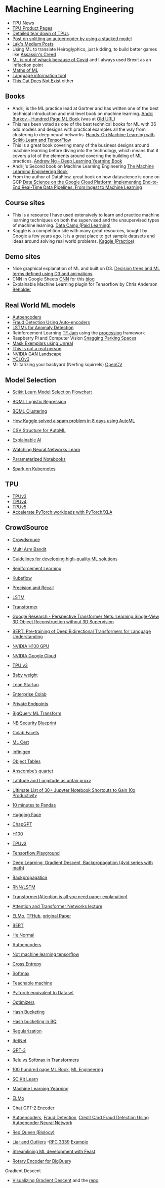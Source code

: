 # Machine Learning Engineering

- [TPU News](https://venturebeat.com/2019/05/07/google-cloud-makes-1000-tpu-chip-pods-available-in-public-beta/)
- [TPU Product Pages](https://cloud.google.com/tpu)
- [Detailed tear down of TPUs](https://www.nextplatform.com/2018/05/10/tearing-apart-googles-tpu-3-0-ai-coprocessor/)
- [Post on splitting an autoencoder by using a stacked model](https://stackoverflow.com/questions/48603328/how-do-i-split-an-convolutional-autoencoder)
- [Lak's Medium Posts](https://medium.com/@lakshmanok)
- Using ML to translate Heiroglyphics, just kidding, to build better games like [Assassin's Creed](https://cloud.google.com/customers/ubisoft)
- [ML is out of whack because of Covid](https://www.theregister.com/2020/06/23/covid19_pandemic_means_data_from/) and I always used Brexit as an inflection point
- [Maths of ML](https://towardsdatascience.com/the-roadmap-of-mathematics-for-deep-learning-357b3db8569b)
- [Language information tool](https://syncedreview.com/2020/08/17/google-introduces-nlp-model-understanding-tool/)
- [This Cat Does Not Exist](https://thiscatdoesnotexist.com/) either 

## Books

- Andrij is the ML practice lead at Gartner and has written one of the best technical introduction and mid level book on machine learning. [Andrij Burkov - Hundred Page ML Book](http://themlbook.com/)
(was at [Old URL](http://www.mlyearning.org/))
- This has been voted as one of the best technical books for ML with 36 odd models and designs with practical examples all the way from clustering to deep neural networks. [Hands-On Machine Learning with Scikit-Learn and TensorFlow](http://shop.oreilly.com/product/0636920052289.do)
- This is a great book covering many of the business designs around machine learning before diving into the technology, which means that it covers a lot of the elements around covering the building of ML practices. [Andrew Ng - Deep Learning Yearning Book](https://www.deeplearning.ai/machine-learning-yearning/)
- Andrij's Second book on Machine Learning Engineering [The Machine Learning Engineering Book](http://www.mlebook.com/wiki/doku.php)
- From the author of DataFlow, great book on how datascience is done on GCP [Data Science on the Google Cloud Platform: Implementing End-to-End Real-Time Data Pipelines: From Ingest to Machine Learning](http://shop.oreilly.com/product/0636920057628.do)

## Course sites

- This is a resource I have used extensively to learn and practice machine learning techniques on both the supervised and the unsupervised types of machine learning. [Data Camp (Paid Learning)](https://www.datacamp.com/home)
- Kaggle is a competition site with many great resources, bought by Google a few years ago. It is a great place to get sample datasets and ideas around solving real world problems. [Kaggle (Practice)](https://www.kaggle.com/)

## Demo sites

- Nice graphical explanation of ML and built on D3. [Decision trees and ML terms defined using D3 and animations](http://www.r2d3.us/visual-intro-to-machine-learning-part-1/)
- CNN in Google Sheets [CNN](https://docs.google.com/spreadsheets/d/1SwfVctd4TjdN2S8BL09ktpQN_41sARYzD3NEHyr-8Z0/edit?usp=sharing) for this [blog](https://towardsdatascience.com/building-a-deep-neural-net-in-google-sheets-49cdaf466da0)
- Explainable Machine Learning plugin for Tensorflow by Chris Anderson [Beholder](https://github.com/chrisranderson/beholder)

## Real World ML models

- [Autoencoders](https://www.datacamp.com/community/tutorials/autoencoder-keras-tutorial)
- [Fraud Detection Using Auto-encoders](https://www.datascience.com/blog/fraud-detection-with-tensorflow)
- [LSTMs for Anomaly Detection](https://medium.com/datadriveninvestor/lstm-neural-networks-for-anomaly-detection-4328cb9b6e27)
- Reinforcement Learning [TF Jam](https://medium.com/tensorflow/tf-jam-shooting-hoops-with-machine-learning-7a96e1236c32) using the [processing](https://processing.org/) framework
- Raspberry Pi and Computer Vision [Snagging Parking Spaces](https://medium.com/@ageitgey/snagging-parking-spaces-with-mask-r-cnn-and-python-955f2231c400)
- [Mask Exemplars using Unreal](https://medium.com/@jeff_97181/generating-image-segmentation-datasets-with-unreal-engine-4-2b5b9f75da34)
- [This is not a real person](https://www.theverge.com/tldr/2019/2/15/18226005/ai-generated-fake-people-portraits-thispersondoesnotexist-stylegan)
- [NVIDIA GAN Landscape](https://blogs.nvidia.com/blog/2021/06/23/studio-canvas-app/)
- [YOLOv3](https://pjreddie.com/darknet/yolo/)
- Militarizing your backyard (Nerfing squirrels) [OpenCV](https://www.youtube.com/watch?v=QPgqfnKG_T4)

## Model Selection

- [Scikit Learn Model Selection Flowchart](https://scikit-learn.org/stable/tutorial/machine_learning_map/index.html)

- [BQML Logistic Regression](https://codelabs.developers.google.com/codelabs/bqml-intro/)
- [BQML Clustering](https://towardsdatascience.com/how-to-use-k-means-clustering-in-bigquery-ml-to-understand-and-describe-your-data-better-c972c6f5733b)
- [How Kaggle solved a spam problem in 8 days using AutoML](https://cloud.google.com/blog/products/ai-machine-learning/how-kaggle-solved-a-spam-problem-using-automl)
- [CSV Structure for AutoML](https://cloud.google.com/vision/automl/docs/prepare#csv)
- [Explainable AI](https://cloud.google.com/explainable-ai)
- [Watching Neural Networks Learn](https://youtu.be/TkwXa7Cvfr8)
- [Parameterized Notebooks](https://github.com/nteract/papermill)
- [Spark on Kubernetes](https://spark.apache.org/docs/latest/running-on-kubernetes.html)

## TPU 
- [TPUv3](https://www.nextplatform.com/2018/05/10/tearing-apart-googles-tpu-3-0-ai-coprocessor/)
- [TPUv4](https://cloud.google.com/blog/topics/systems/tpu-v4-enables-performance-energy-and-co2e-efficiency-gains)
- [TPUv5](
https://cloud.google.com/blog/products/compute/announcing-cloud-tpu-v5e-and-a3-gpus-in-ga)
- [Accelerate PyTorch workloads with PyTorch/XLA](https://www.youtube.com/watch?v=PSpmRtWuMs8)

## CrowdSource
- [Crowdsrouce](https://crowdsource.google.com/)

- [Multi Arm Bandit](https://www.tensorflow.org/agents/tutorials/intro_bandit)
- [Guidelines for developing high-quality ML solutions](https://cloud.google.com/architecture/guidelines-for-developing-high-quality-ml-solutions)
- [Reinforcement Learning](
https://cloud.google.com/blog/topics/developers-practitioners/build-reinforcement-learning-recommendation-application-using-vertex-ai)

- [Kubeflow](https://www.kubeflow.org/)
- [Precision and Recall](https://en.wikipedia.org/wiki/Precision_and_recall)
- [LSTM](https://en.wikipedia.org/wiki/Long_short-term_memory)
- [Transformer](https://en.wikipedia.org/wiki/Transformer_(machine_learning_model))
- [Google Research - Perspective Transformer Nets: Learning Single-View 3D Object Reconstruction without 3D Supervision](https://research.google/pubs/pub45954/)
- [BERT: Pre-training of Deep Bidirectional Transformers for Language Understanding](https://research.google/pubs/pub47751/)
- [NVIDIA H100 GPU ](https://www.nvidia.com/en-gb/data-center/h100/)
- [NVIDIA Google Cloud](https://blogs.nvidia.com/blog/2023/08/29/google-cloud-collaboration/)
- [TPU v3](https://www.nextplatform.com/2018/05/10/tearing-apart-googles-tpu-3-0-ai-coprocessor/)
- [Baby weight](https://www.cloudskillsboost.google/focuses/607?parent=catalog)
- [Lean Startup](https://www.amazon.co.uk/Lean-Startup-Innovation-Successful-Businesses/dp/0670921602)
- [Enterprise Colab](https://cloud.google.com/colab/docs/introduction)
- [Private Endpoints](https://cloud.google.com/vertex-ai/docs/predictions/using-private-endpoints)
- [BigQuery ML Transform](https://cloud.google.com/bigquery/docs/bigqueryml-transform)
- [NB Security Blueprint](https://cloud.google.com/architecture/protecting-confidential-data-in-ai-platform-notebooks)
- [Colab Facets](https://colab.research.google.com/github/PAIR-code/facets/blob/master/colab_facets.ipynb)
- [ML Cert](https://cloud.google.com/learn/certification/machine-learning-engineer)
- [Infinigen](https://www.youtube.com/watch?v=6tgspeI-GHY)
- [Object Tables](https://cloud.google.com/bigquery/docs/object-table-introduction)
- [Anscombe’s quartet](https://en.wikipedia.org/wiki/Anscombe%27s_quartet)
- [Latitude and Longitude as unfair proxy](https://petapixel.com/2016/06/20/drone-photos-show-stark-divide-rich-poor-south-africa/)
- [Ultimate List of 30+ Jupyter Notebook Shortcuts to Gain 10x Productivity](https://noteable.io/blog/jupyter-notebook-shortcuts-boost-productivity/)
- [10 minutes to Pandas](https://pandas.pydata.org/docs/user_guide/10min.html)
- [Hugging Face](https://huggingface.co/)
-  [ChapGPT](https://datascience.stackexchange.com/questions/118273/specifics-about-chatgpts-architecture)
- [H100](https://www.nvidia.com/en-gb/data-center/h100/)
- [TPUv3](https://www.nextplatform.com/2018/05/10/tearing-apart-googles-tpu-3-0-ai-coprocessor/)
- [Tensorflow Playground](https://playground.tensorflow.org/#activation=tanh&batchSize=10&dataset=circle&regDataset=reg-plane&learningRate=0.03&regularizationRate=0&noise=0&networkShape=4,2&seed=0.66553&showTestData=false&discretize=false&percTrainData=50&x=true&y=true&xTimesY=false&xSquared=false&ySquared=false&cosX=false&sinX=false&cosY=false&sinY=false&collectStats=false&problem=classification&initZero=false&hideText=false)
- [Deep Learning, Gradient Descent, Backpropagation (4vid series with math)](https://www.youtube.com/playlist?list=PLZHQObOWTQDNU6R1_67000Dx_ZCJB-3pi)
- [Backpropagation](https://www.youtube.com/watch?v=6BMwisTZFr4)
- [RNN/LSTM](https://www.youtube.com/watch?v=WCUNPb-5EYI)
- [Transformer(Attention is all you need paper explanation)](https://youtu.be/bCz4OMemCcA?si=u3dsJbxgEuHxg5rv)
- [Attention and Transformer Networks lecture](https://youtu.be/OyFJWRnt_AY?si=30WQd-Ho6Vcu-laa)
- [ELMo](https://en.wikipedia.org/wiki/ELMo), [TFHub](https://tfhub.dev/google/elmo/3), [original Paper](https://arxiv.org/pdf/1802.05365.pdf)
- [BERT](https://en.wikipedia.org/wiki/BERT_(language_model))
- [He Normal](https://www.tensorflow.org/api_docs/python/tf/keras/initializers/HeNormal)
- [Autoencoders](https://www.datacamp.com/tutorial/autoencoder-keras-tutorial)
- [Not machine learning tensorflow](https://www.marktechpost.com/2023/09/10/google-ai-introduces-a-new-tensorflow-simulation-framework-that-enables-the-computation-of-fluid-flows-with-tpus/)
- [Cross Entropy](https://machinelearningmastery.com/cross-entropy-for-machine-learning/#:~:text=the%20Same%20Thing-,What%20Is%20Cross%2DEntropy%3F,encode%20and%20transmit%20an%20event.)
- [Softmax](https://www.tensorflow.org/api_docs/python/tf/keras/layers/Softmax)
- [Teachable machine](https://teachablemachine.withgoogle.com/)
- [PyTorch equivalent to Dataset](https://pytorch.org/docs/stable/data.html)
- [Optimizers](https://towardsdatascience.com/a-visual-explanation-of-gradient-descent-methods-momentum-adagrad-rmsprop-adam-f898b102325c)
- [Hash Bucketing](https://medium.com/value-stream-design/introducing-one-of-the-best-hacks-in-machine-learning-the-hashing-trick-bf6a9c8af18f)
- [Hash bucketing in BQ](https://waliding.medium.com/bigquery-any-column-type-partition-be-careful-with-farm-fingerprint-578540a728c2)
- [Regularization](https://towardsdatascience.com/l1-and-l2-regularization-methods-ce25e7fc831c)
- [RetNet](https://arxiv.org/abs/2307.08621)
- [GPT-3](https://platform.openai.com/tokenizer)
- [Relu vs Softmax in Transformers](https://arxiv.org/abs/2302.06461#:~:text=This%20paper%20sheds%20light%20on,can%20be%20viewed%20as%20a)
- [100 hundred page ML Book](http://themlbook.com/), [ML Engineering](http://www.mlebook.com/wiki/doku.php)
- [SCIKit Learn](https://www.oreilly.com/library/view/hands-on-machine-learning/9781491962282/)
- [Machine Learning Yearning](https://info.deeplearning.ai/machine-learning-yearning-book)
- [ELMo](https://www.analyticsvidhya.com/blog/2019/03/learn-to-use-elmo-to-extract-features-from-text/)
- [Chat GPT-2 Encoder](https://github.com/openai/gpt-2)
- [Autoencoders](https://towardsdatascience.com/lstm-autoencoder-for-anomaly-detection-e1f4f2ee7ccf), [Fraud Detection](https://towardsdatascience.com/applying-anomaly-detection-with-autoencoders-to-fraud-detection-feaaee6b5b09), [Credit Card Fraud Detection Using Autoencoder
Neural Network](https://arxiv.org/ftp/arxiv/papers/1908/1908.11553.pdf)
- [Red Queen (Biology)](https://www.amazon.co.uk/Red-Queen-Evolution-Penguin-Science/dp/0140167722)
- [Liar and Outliers](https://www.amazon.co.uk/Liars-Outliers-Enabling-Society-Thrive/dp/1118143302)
-[RFC 3339](https://datatracker.ietf.org/doc/html/rfc3339) [Example](https://utcc.utoronto.ca/~cks/space/blog/unix/GNUDateAndRFC3339#:~:text=RFC%203339%20is%20an%20RFC,some%20Prometheus%20tools%20use%20it.)
- [Streamlining ML development with Feast](https://cloud.google.com/blog/products/databases/how-feast-feature-store-streamlines-ml-development)
- [Rotary Encoder for BigQuery](https://medium.com/@paulleroy/rotary-encoding-datetime-for-machine-learning-in-bigquery-d60b928b4690)

Gradient Descent
- [Visualizing Gradient Descent](https://towardsdatascience.com/a-visual-explanation-of-gradient-descent-methods-momentum-adagrad-rmsprop-adam-f898b102325c) and the [repo](https://github.com/lilipads/gradient_descent_viz)
